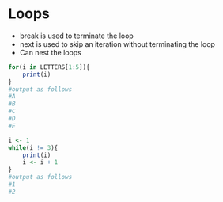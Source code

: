 # Loops
- break is used to terminate the loop
- next is used to skip an iteration without terminating the loop
- Can nest the loops
```r
for(i in LETTERS[1:5]){
    print(i)
}
#output as follows
#A
#B
#C
#D
#E

i <- 1
while(i != 3){
    print(i)
    i <- i + 1
}
#output as follows
#1
#2 
```